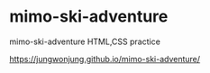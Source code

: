 # mimo-ski-adventure
mimo-ski-adventure HTML,CSS practice

https://jungwonjung.github.io/mimo-ski-adventure/
